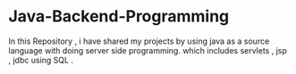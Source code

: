 # Java-Backend-Programming
In this Repository , i have shared my projects by using java as a source language with doing server side programming. which includes servlets ,  jsp  ,  jdbc using SQL . 
